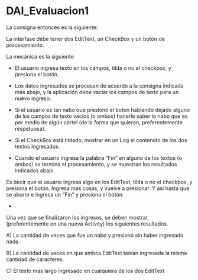 # DAI_Evaluacion1
La consigna entonces es la siguiente:

La interfase debe tener dos EditText, un CheckBox y un botón de procesamiento.  

La mecánica es la siguiente:

- El usuario ingresa texto en los campos, tilda o no el checkbox, y presiona el botón.  

- Los datos ingresados se procesan de acuerdo a la consigna indicada más abajo, y la aplicación debe vaciar los campos de texto para un nuevo ingreso.  

- Si el usuario es tan nabo que presionó el botón habiendo dejado alguno de los campos de texto vacíos (o ambos) hacerle saber lo nabo que es por medio de algún cartel (de la forma que quieran, preferentemente respetuosa).  

- Si el CheckBox está tildado, mostrar en un Log el contenido de los dos textos ingresados. 

- Cuando el usuario ingresa la palabra “Fin” en alguno de los textos (o ambos) se termina el procesamiento, y se muestran los resultados indicados abajo.

 Es decir que el usuario ingresa algo en los EditText, tilda o no el checkbox, y presiona el botón. Ingresa más cosas, y vuelve a presionar.  Y así hasta que se aburre e ingresa un “Fin” y presiona el botón.

-

Una vez que se finalizaron los ingresos, se deben mostrar, (preferentemente en una nueva Activity) los siguientes resultados.

 

A) La cantidad de veces que fue un nabo y presionó sin haber ingresado nada.

B) La cantidad de veces en que ambos EditText tenían ingresada la misma cantidad de caracteres.

C) El texto más largo ingresado en cualquiera de los dos EditText

